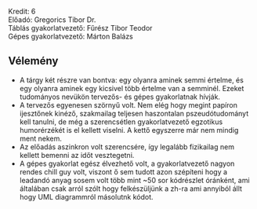 Kredit: 6\
Előadó: Gregorics Tibor Dr.\
Táblás gyakorlatvezető: Fűrész Tibor Teodor\
Gépes gyakorlatvezető: Márton Balázs

## Vélemény
- A tárgy két részre van bontva: egy olyanra aminek semmi értelme, és egy olyanra aminek egy kicsivel több értelme van a semminél. Ezeket tudományos nevükön tervezős- és gépes gyakorlatnak hívják.
- A tervezős egyenesen szörnyű volt. Nem elég hogy megint papíron ijesztőnek kinéző, szakmailag teljesen haszontalan pszeudótudományt kell tanulni, de még a szerencsétlen gyakorlatvezető egzotikus humorérzékét is el kellett viselni. A kettő egyszerre már nem mindig ment nekem.
- Az előadás aszinkron volt szerencsére, így legalább fizikailag nem kellett bemenni az időt vesztegetni.
- A gépes gyakorlat egész élvezhető volt, a gyakorlatvezető nagyon rendes chill guy volt, viszont ő sem tudott azon szépíteni hogy a leadandó anyag sosem volt több mint ~50 sor kódrészlet óránként, ami általában csak arról szólt hogy felkészüljünk a zh-ra ami annyiból állt hogy UML diagrammról másolutnk kódot.

